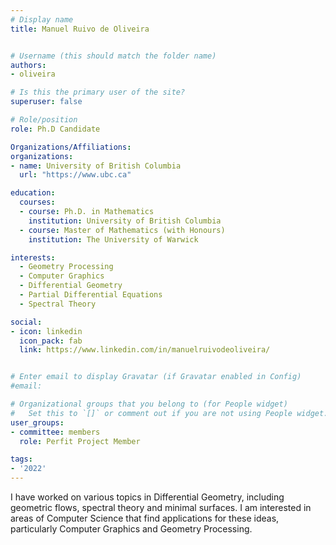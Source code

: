 ```yaml
---
# Display name
title: Manuel Ruivo de Oliveira


# Username (this should match the folder name)
authors:
- oliveira

# Is this the primary user of the site?
superuser: false

# Role/position
role: Ph.D Candidate

Organizations/Affiliations:
organizations:
- name: University of British Columbia
  url: "https://www.ubc.ca"

education:
  courses:
  - course: Ph.D. in Mathematics
    institution: University of British Columbia
  - course: Master of Mathematics (with Honours)
    institution: The University of Warwick

interests:
  - Geometry Processing
  - Computer Graphics
  - Differential Geometry
  - Partial Differential Equations
  - Spectral Theory

social:
- icon: linkedin
  icon_pack: fab
  link: https://www.linkedin.com/in/manuelruivodeoliveira/


# Enter email to display Gravatar (if Gravatar enabled in Config)
#email:

# Organizational groups that you belong to (for People widget)
#   Set this to `[]` or comment out if you are not using People widget.
user_groups:
- committee: members
  role: Perfit Project Member

tags:
- '2022'
---
```

I have worked on various topics in Differential Geometry, including geometric
flows, spectral theory and minimal surfaces. I am interested in areas of
Computer Science that find applications for these ideas, particularly Computer
Graphics and Geometry Processing.
